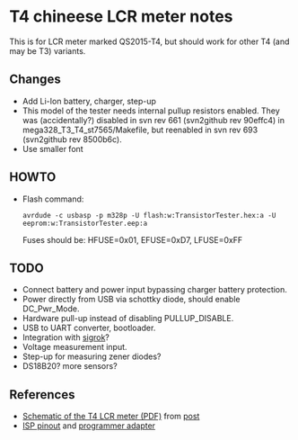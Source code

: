# T4 chineese LCR meter notes

This is for LCR meter marked QS2015-T4, but should work for other T4
(and may be T3) variants.

## Changes

* Add Li-Ion battery, charger, step-up
* This model of the tester needs internal pullup resistors enabled. They was
  (accidentally?) disabled in svn rev 661 (svn2github rev
  90effc4) in mega328_T3_T4_st7565/Makefile,
  but reenabled in svn rev 693 (svn2github rev
  8500b6c).
* Use smaller font

## HOWTO

* Flash command:

    ```
    avrdude -c usbasp -p m328p -U flash:w:TransistorTester.hex:a -U eeprom:w:TransistorTester.eep:a
    ```

  Fuses should be: HFUSE=0x01, EFUSE=0xD7, LFUSE=0xFF

## TODO

* Connect battery and power input bypassing charger battery protection.
* Power directly from USB via schottky diode, should enable DC_Pwr_Mode.
* Hardware pull-up instead of disabling PULLUP_DISABLE.
* USB to UART converter, bootloader.
* Integration with [sigrok](http://sigrok.org/)?
* Voltage measurement input.
* Step-up for measuring zener diodes?
* DS18B20? more sensors?

## References

* [Schematic of the T4 LCR meter (PDF)](http://www.mikrocontroller.net/attachment/228473/TT-CN_T4.PDF)
  from
  [post](http://www.mikrocontroller.net/topic/248078?page=6#3784106)
* [ISP pinout](http://www.eevblog.com/forum/testgear/$20-lcr-esr-transistor-checker-project/?action=dlattach;attach=148776;image)
  and
  [programmer adapter](http://www.eevblog.com/forum/testgear/$20-lcr-esr-transistor-checker-project/msg659867/#msg659867)
